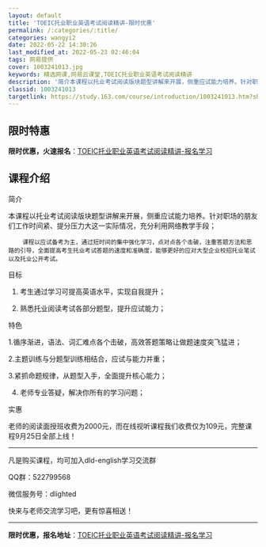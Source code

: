 ```yaml
---
layout: default
title: 'TOEIC托业职业英语考试阅读精讲-限时优惠'
permalink: /:categories/:title/
categories: wangyi2
date: 2022-05-22 14:30:26
last_modified_at: 2022-05-23 02:46:04
tags: 网易提供
cover: 1003241013.jpg
keywords: 精选网课,网易云课堂,TOEIC托业职业英语考试阅读精讲
description: '简介本课程以托业考试阅读版块题型讲解来开展，侧重应试能力培养。针对职场的朋友们工作时间紧、提分压力大这一实际情况，充分利'
classid: 1003241013
targetlink: https://study.163.com/course/introduction/1003241013.htm?share=1&shareId=1025206652&utm_campaign=share&utm_medium=iphoneShare&utm_source=&utm_u=1025206652
---
```


## 限时特惠

**限时优惠，火速报名**：[TOEIC托业职业英语考试阅读精讲-报名学习](https://study.163.com/course/introduction/1003241013.htm?share=1&shareId=1025206652&utm_campaign=share&utm_medium=iphoneShare&utm_source=&utm_u=1025206652)

## 课程介绍

简介

本课程以托业考试阅读版块题型讲解来开展，侧重应试能力培养。针对职场的朋友们工作时间紧、提分压力大这一实际情况，充分利用网络教学手段；

        课程以应试备考为主，通过短时间的集中强化学习，点对点各个击破，注重答题方法和思路的引导，全面提高考生托业考试答题的速度和准确度，能够更好的应对大型企业校招托业笔试以及托业公开考试。



目标

1. 考生通过学习可提高英语水平，实现自我提升；

2. 熟悉托业阅读考试各部分题型，提升应试能力；



特色

1.循序渐进，语法、词汇难点各个击破，高效答题策略让做题速度突飞猛进； 

2.主题训练与分题型训练相结合，应试与能力并重；

3.紧抓命题规律，从题型入手，全面提升核心能力；

4. 老师专业答疑，解决你所有的学习问题；



实惠

老师的阅读面授班收费为2000元，而在线视听课程我们收费仅为109元，完整课程9月25日全部上线！



-----------------------------------------------------------------

凡是购买课程，均可加入dld-english学习交流群

QQ群：522799568

微信服务号：dlighted

快来与老师交流学习吧，更有惊喜相送！

-----------------------------------------------------------------

**限时优惠，报名地址**：[TOEIC托业职业英语考试阅读精讲-报名学习](https://study.163.com/course/introduction/1003241013.htm?share=1&shareId=1025206652&utm_campaign=share&utm_medium=iphoneShare&utm_source=&utm_u=1025206652)

